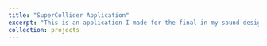 ```yaml
---
title: "SuperCollider Application"
excerpt: "This is an application I made for the final in my sound design class[here]()<br/><img src='https://youtu.be/lOi8PRqyTMY'>"
collection: projects
---
```


